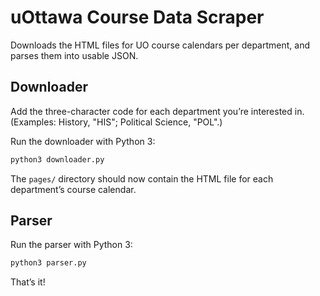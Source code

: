 # uOttawa Course Data Scraper

Downloads the HTML files for UO course calendars per department, and parses them into usable JSON.

## Downloader

Add the three-character code for each department you’re interested in. (Examples: History, "HIS"; Political Science, "POL".)

Run the downloader with Python 3:

```python
python3 downloader.py
```

The `pages/` directory should now contain the HTML file for each department’s course calendar.

## Parser

Run the parser with Python 3:

```python
python3 parser.py
```

That’s it!

